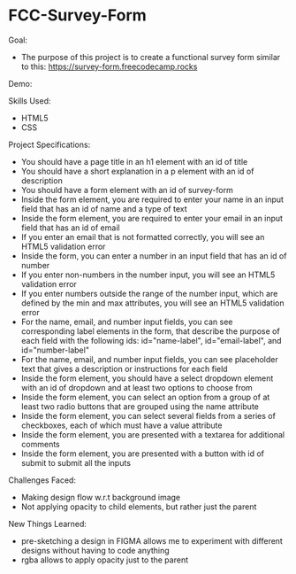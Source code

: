 # FCC-Survey-Form

Goal:

* The purpose of this project is to create a functional survey form similar to this:  https://survey-form.freecodecamp.rocks

Demo:

Skills Used:
* HTML5
* CSS

Project Specifications:

   * You should have a page title in an h1 element with an id of title
   * You should have a short explanation in a p element with an id of description
   * You should have a form element with an id of survey-form
   * Inside the form element, you are required to enter your name in an input field that has an id of name and a type of text
   * Inside the form element, you are required to enter your email in an input field that has an id of email
   * If you enter an email that is not formatted correctly, you will see an HTML5 validation error
   * Inside the form, you can enter a number in an input field that has an id of number
   * If you enter non-numbers in the number input, you will see an HTML5 validation error
   * If you enter numbers outside the range of the number input, which are defined by the min and max attributes, you will see an HTML5 validation error
   * For the name, email, and number input fields, you can see corresponding label elements in the form, that describe the purpose of each field with the       following ids: id="name-label", id="email-label", and id="number-label"
   * For the name, email, and number input fields, you can see placeholder text that gives a description or instructions for each field
   * Inside the form element, you should have a select dropdown element with an id of dropdown and at least two options to choose from
   * Inside the form element, you can select an option from a group of at least two radio buttons that are grouped using the name attribute
   * Inside the form element, you can select several fields from a series of checkboxes, each of which must have a value attribute
   * Inside the form element, you are presented with a textarea for additional comments
   * Inside the form element, you are presented with a button with id of submit to submit all the inputs
   
Challenges Faced:

   * Making design flow w.r.t background image
   * Not applying opacity to child elements, but rather just the parent


New Things Learned:

   * pre-sketching a design in FIGMA allows me to experiment with different designs without having to code anything
   * rgba allows to apply opacity just to the parent

   
   
   
 
